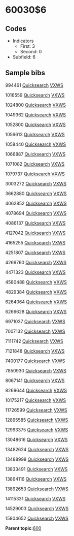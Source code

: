 # 60030$6

## Codes

-   Indicators
    -   First: 3
    -   Second: 0
-   Subfield: 6

## Sample bibs

994461 [Quicksearch](https://search.library.yale.edu/catalog/994461) [VXWS](http://prodorbis.library.yale.edu:7014/vxws/GetHoldingsService?bibId=994461)

1016559 [Quicksearch](https://search.library.yale.edu/catalog/1016559) [VXWS](http://prodorbis.library.yale.edu:7014/vxws/GetHoldingsService?bibId=1016559)

1024800 [Quicksearch](https://search.library.yale.edu/catalog/1024800) [VXWS](http://prodorbis.library.yale.edu:7014/vxws/GetHoldingsService?bibId=1024800)

1049362 [Quicksearch](https://search.library.yale.edu/catalog/1049362) [VXWS](http://prodorbis.library.yale.edu:7014/vxws/GetHoldingsService?bibId=1049362)

1052800 [Quicksearch](https://search.library.yale.edu/catalog/1052800) [VXWS](http://prodorbis.library.yale.edu:7014/vxws/GetHoldingsService?bibId=1052800)

1056613 [Quicksearch](https://search.library.yale.edu/catalog/1056613) [VXWS](http://prodorbis.library.yale.edu:7014/vxws/GetHoldingsService?bibId=1056613)

1058440 [Quicksearch](https://search.library.yale.edu/catalog/1058440) [VXWS](http://prodorbis.library.yale.edu:7014/vxws/GetHoldingsService?bibId=1058440)

1066887 [Quicksearch](https://search.library.yale.edu/catalog/1066887) [VXWS](http://prodorbis.library.yale.edu:7014/vxws/GetHoldingsService?bibId=1066887)

1071082 [Quicksearch](https://search.library.yale.edu/catalog/1071082) [VXWS](http://prodorbis.library.yale.edu:7014/vxws/GetHoldingsService?bibId=1071082)

1079737 [Quicksearch](https://search.library.yale.edu/catalog/1079737) [VXWS](http://prodorbis.library.yale.edu:7014/vxws/GetHoldingsService?bibId=1079737)

3003272 [Quicksearch](https://search.library.yale.edu/catalog/3003272) [VXWS](http://prodorbis.library.yale.edu:7014/vxws/GetHoldingsService?bibId=3003272)

3662880 [Quicksearch](https://search.library.yale.edu/catalog/3662880) [VXWS](http://prodorbis.library.yale.edu:7014/vxws/GetHoldingsService?bibId=3662880)

4062852 [Quicksearch](https://search.library.yale.edu/catalog/4062852) [VXWS](http://prodorbis.library.yale.edu:7014/vxws/GetHoldingsService?bibId=4062852)

4078694 [Quicksearch](https://search.library.yale.edu/catalog/4078694) [VXWS](http://prodorbis.library.yale.edu:7014/vxws/GetHoldingsService?bibId=4078694)

4086137 [Quicksearch](https://search.library.yale.edu/catalog/4086137) [VXWS](http://prodorbis.library.yale.edu:7014/vxws/GetHoldingsService?bibId=4086137)

4127042 [Quicksearch](https://search.library.yale.edu/catalog/4127042) [VXWS](http://prodorbis.library.yale.edu:7014/vxws/GetHoldingsService?bibId=4127042)

4165255 [Quicksearch](https://search.library.yale.edu/catalog/4165255) [VXWS](http://prodorbis.library.yale.edu:7014/vxws/GetHoldingsService?bibId=4165255)

4251807 [Quicksearch](https://search.library.yale.edu/catalog/4251807) [VXWS](http://prodorbis.library.yale.edu:7014/vxws/GetHoldingsService?bibId=4251807)

4269760 [Quicksearch](https://search.library.yale.edu/catalog/4269760) [VXWS](http://prodorbis.library.yale.edu:7014/vxws/GetHoldingsService?bibId=4269760)

4471323 [Quicksearch](https://search.library.yale.edu/catalog/4471323) [VXWS](http://prodorbis.library.yale.edu:7014/vxws/GetHoldingsService?bibId=4471323)

4580488 [Quicksearch](https://search.library.yale.edu/catalog/4580488) [VXWS](http://prodorbis.library.yale.edu:7014/vxws/GetHoldingsService?bibId=4580488)

4829384 [Quicksearch](https://search.library.yale.edu/catalog/4829384) [VXWS](http://prodorbis.library.yale.edu:7014/vxws/GetHoldingsService?bibId=4829384)

6264064 [Quicksearch](https://search.library.yale.edu/catalog/6264064) [VXWS](http://prodorbis.library.yale.edu:7014/vxws/GetHoldingsService?bibId=6264064)

6266628 [Quicksearch](https://search.library.yale.edu/catalog/6266628) [VXWS](http://prodorbis.library.yale.edu:7014/vxws/GetHoldingsService?bibId=6266628)

6971037 [Quicksearch](https://search.library.yale.edu/catalog/6971037) [VXWS](http://prodorbis.library.yale.edu:7014/vxws/GetHoldingsService?bibId=6971037)

7007132 [Quicksearch](https://search.library.yale.edu/catalog/7007132) [VXWS](http://prodorbis.library.yale.edu:7014/vxws/GetHoldingsService?bibId=7007132)

7111742 [Quicksearch](https://search.library.yale.edu/catalog/7111742) [VXWS](http://prodorbis.library.yale.edu:7014/vxws/GetHoldingsService?bibId=7111742)

7121848 [Quicksearch](https://search.library.yale.edu/catalog/7121848) [VXWS](http://prodorbis.library.yale.edu:7014/vxws/GetHoldingsService?bibId=7121848)

7400177 [Quicksearch](https://search.library.yale.edu/catalog/7400177) [VXWS](http://prodorbis.library.yale.edu:7014/vxws/GetHoldingsService?bibId=7400177)

7850930 [Quicksearch](https://search.library.yale.edu/catalog/7850930) [VXWS](http://prodorbis.library.yale.edu:7014/vxws/GetHoldingsService?bibId=7850930)

8067141 [Quicksearch](https://search.library.yale.edu/catalog/8067141) [VXWS](http://prodorbis.library.yale.edu:7014/vxws/GetHoldingsService?bibId=8067141)

8269644 [Quicksearch](https://search.library.yale.edu/catalog/8269644) [VXWS](http://prodorbis.library.yale.edu:7014/vxws/GetHoldingsService?bibId=8269644)

10175217 [Quicksearch](https://search.library.yale.edu/catalog/10175217) [VXWS](http://prodorbis.library.yale.edu:7014/vxws/GetHoldingsService?bibId=10175217)

11726599 [Quicksearch](https://search.library.yale.edu/catalog/11726599) [VXWS](http://prodorbis.library.yale.edu:7014/vxws/GetHoldingsService?bibId=11726599)

12895585 [Quicksearch](https://search.library.yale.edu/catalog/12895585) [VXWS](http://prodorbis.library.yale.edu:7014/vxws/GetHoldingsService?bibId=12895585)

12993375 [Quicksearch](https://search.library.yale.edu/catalog/12993375) [VXWS](http://prodorbis.library.yale.edu:7014/vxws/GetHoldingsService?bibId=12993375)

13048616 [Quicksearch](https://search.library.yale.edu/catalog/13048616) [VXWS](http://prodorbis.library.yale.edu:7014/vxws/GetHoldingsService?bibId=13048616)

13482624 [Quicksearch](https://search.library.yale.edu/catalog/13482624) [VXWS](http://prodorbis.library.yale.edu:7014/vxws/GetHoldingsService?bibId=13482624)

13488998 [Quicksearch](https://search.library.yale.edu/catalog/13488998) [VXWS](http://prodorbis.library.yale.edu:7014/vxws/GetHoldingsService?bibId=13488998)

13833491 [Quicksearch](https://search.library.yale.edu/catalog/13833491) [VXWS](http://prodorbis.library.yale.edu:7014/vxws/GetHoldingsService?bibId=13833491)

13864116 [Quicksearch](https://search.library.yale.edu/catalog/13864116) [VXWS](http://prodorbis.library.yale.edu:7014/vxws/GetHoldingsService?bibId=13864116)

13892653 [Quicksearch](https://search.library.yale.edu/catalog/13892653) [VXWS](http://prodorbis.library.yale.edu:7014/vxws/GetHoldingsService?bibId=13892653)

14115331 [Quicksearch](https://search.library.yale.edu/catalog/14115331) [VXWS](http://prodorbis.library.yale.edu:7014/vxws/GetHoldingsService?bibId=14115331)

14529003 [Quicksearch](https://search.library.yale.edu/catalog/14529003) [VXWS](http://prodorbis.library.yale.edu:7014/vxws/GetHoldingsService?bibId=14529003)

15804652 [Quicksearch](https://search.library.yale.edu/catalog/15804652) [VXWS](http://prodorbis.library.yale.edu:7014/vxws/GetHoldingsService?bibId=15804652)

**Parent topic:**[600](../../tags/600/600.md)

